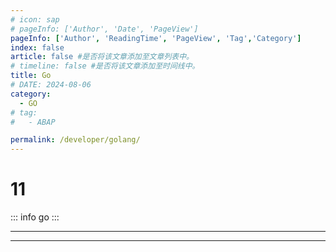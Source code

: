 ```yaml
---
# icon: sap
# pageInfo: ['Author', 'Date', 'PageView']
pageInfo: ['Author', 'ReadingTime', 'PageView', 'Tag','Category']
index: false
article: false #是否将该文章添加至文章列表中。
# timeline: false #是否将该文章添加至时间线中。
title: Go
# DATE: 2024-08-06
category:
  - GO
# tag:
#   - ABAP

permalink: /developer/golang/
---
```


# 11

::: info go
:::

---

<Catalog base='/developer/golang/' />

---
